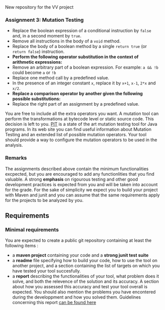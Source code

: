 New repository for the VV project

### Assignment 3: Mutation Testing

* Replace the boolean expression of a conditional instruction by `false` and, in a second moment by `true`.
* Remove all instructions in the body of a `void` method.
* Replace the body of a boolean method by a single `return true` (or `return false`) instruction.
* **Perform the following operator substitution in the context of arithmetic expressions:**
* Remove an arbitrary part of a boolean expression. For example: `a && !b` could become `a` or `!b`
* Replace one method call by a predefined value.
* In the presence of an integer constant `x`, replace it by `x+1`, `x-1`, `2*x` and `x/2`.  
* **Replace a comparison operator by another given the following possible substitutions:**
* Replace the right part of an assignment by a predefined value.

You are free to include all the extra operators you want.
A mutation tool can perform the transformations at bytecode level or static source code. This decision is left to you.
[PIT](http://pitest.org/) is a state of the art mutation testing tool for Java programs. In its web site you can find useful information about Mutation Testing and an extended list of possible mutation operators.
Your tool should provide a way to configure the mutation operators to be used in the analysis.


### Remarks
The assignments described above contain the minimum functionalities excpected, but you are encouraged to add any  functionlities that you find valuable. 
A strong **emphasis** on rigourous testing and other good development practices is expected from you and will be taken into account for the grade.
For the sake of simplicity we expect you to build your project with Maven and junit and you can assume that the same requirements apply for the projects to be analyzed by you.

## Requirements

### Minimal requirements

You are expected to create a public git repository containing at least the following items :
 * a **maven project** containing your code and a **strong junit test suite**
 * a **readme** file specifying how to build your code, how to use the tool on another project, and a section containing the list of targets on which you have tested your tool succesfully.
 * a **report** describing the functionalities of your tool, what problem does it solve, and both the relevence of the solution and its accuracy. A section about how you assessed this accuracy and test your tool overall is expected. You should also mention the problems you have encontered during the developpment and how you solved them. Guidelines concerning this report [can be found here](http://people.rennes.inria.fr/Benoit.Baudry/wp-content/uploads/2013/09/Instructions_for_report.pdf)
